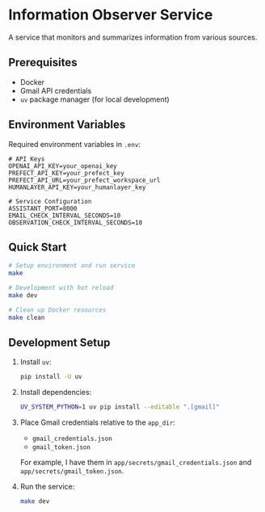 # Information Observer Service

A service that monitors and summarizes information from various sources.

## Prerequisites

- Docker
- Gmail API credentials
- `uv` package manager (for local development)

## Environment Variables

Required environment variables in `.env`:

```env
# API Keys
OPENAI_API_KEY=your_openai_key
PREFECT_API_KEY=your_prefect_key
PREFECT_API_URL=your_prefect_workspace_url
HUMANLAYER_API_KEY=your_humanlayer_key

# Service Configuration
ASSISTANT_PORT=8000
EMAIL_CHECK_INTERVAL_SECONDS=10
OBSERVATION_CHECK_INTERVAL_SECONDS=10
```

## Quick Start

```bash
# Setup environment and run service
make

# Development with hot reload
make dev

# Clean up Docker resources
make clean
```

## Development Setup

1. Install `uv`:

   ```bash
   pip install -U uv
   ```

2. Install dependencies:

   ```bash
   UV_SYSTEM_PYTHON=1 uv pip install --editable ".[gmail]"
   ```

3. Place Gmail credentials relative to the `app_dir`:

   - `gmail_credentials.json`
   - `gmail_token.json`

   For example, I have them in `app/secrets/gmail_credentials.json` and `app/secrets/gmail_token.json`.

4. Run the service:

   ```bash
   make dev
   ```
